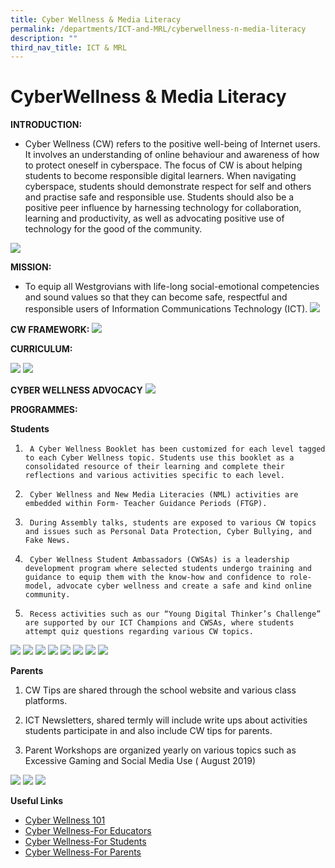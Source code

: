 ```yaml
---
title: Cyber Wellness & Media Literacy
permalink: /departments/ICT-and-MRL/cyberwellness-n-media-literacy
description: ""
third_nav_title: ICT & MRL
---
```

# CyberWellness & Media Literacy
**INTRODUCTION:**

* Cyber Wellness (CW) refers to the positive well-being of Internet users. It involves an understanding of online behaviour and awareness of how to protect oneself in cyberspace. The focus of CW is about helping students to become responsible digital learners. When navigating cyberspace, students should demonstrate respect for self and others and practise safe and responsible use. Students should also be a positive peer influence by harnessing technology for collaboration, learning and productivity, as well as advocating positive use of technology for the good of the community.

![](/images/image1.png)

**MISSION:**

* To equip all Westgrovians with life-long social-emotional competencies and sound values so that they can become safe, respectful and responsible users of Information Communications Technology (ICT).
![](/images/image2.png)

**CW FRAMEWORK:**
![](/images/image3.png)

**CURRICULUM:**

![](/images/image4.png)
![](/images/image5.png)

**CYBER WELLNESS ADVOCACY**
![](/images/image6.png)

**PROGRAMMES:**

**Students**

1.      A Cyber Wellness Booklet has been customized for each level tagged to each Cyber Wellness topic. Students use this booklet as a consolidated resource of their learning and complete their reflections and various activities specific to each level. 

 

2.      Cyber Wellness and New Media Literacies (NML) activities are embedded within Form- Teacher Guidance Periods (FTGP).

 

3.      During Assembly talks, students are exposed to various CW topics and issues such as Personal Data Protection, Cyber Bullying, and Fake News.

 

4.      Cyber Wellness Student Ambassadors (CWSAs) is a leadership development program where selected students undergo training and guidance to equip them with the know-how and confidence to role-model, advocate cyber wellness and create a safe and kind online community.


5.      Recess activities such as our “Young Digital Thinker’s Challenge” are supported by our ICT Champions and CWSAs, where students attempt quiz questions regarding various CW topics.

![](/images/image8.png)
![](/images/image10.png)
![](/images/image11.png)
![](/images/image12.png)
![](/images/image13.jpeg)
![](/images/image14.jpeg)
![](/images/image15.jpeg)
![](/images/image16.jpeg)

**Parents**

1. CW Tips are shared through the school website and various class platforms.



2. ICT Newsletters, shared termly will include write ups about activities students participate in and also include CW tips for parents.

 

3.  Parent Workshops are organized yearly on various topics such as Excessive Gaming and Social Media Use ( August 2019)

![](/images/image17.png)
![](/images/image18.png)
![](/images/image19.png)

**Useful Links**

* [Cyber Wellness 101](https://ictconnection.moe.edu.sg/cyber-wellness/cyber-wellness-101)
* [Cyber Wellness-For Educators](https://ictconnection.moe.edu.sg/cyber-wellness/for-educators)
* [Cyber Wellness-For Students](https://ictconnection.moe.edu.sg/cyber-wellness/for-students)
* [Cyber Wellness-For Parents](https://ictconnection.moe.edu.sg/cyber-wellness/for-parents)